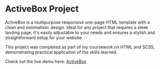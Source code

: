 # ActiveBox Project

ActiveBox is a multipurpose responsive one-page HTML template with a clean and minimalistic design. Ideal for any project that requires a sleek landing page, it's easily adjustable to your needs and ensures a stylish and straightforward setup for your website.

This project was completed as part of my coursework on HTML and SCSS, demonstrating practical application of the skills learned.

Check out the live demo here: [ActiveBox](https://igasin.github.io/activebox/dist/)
